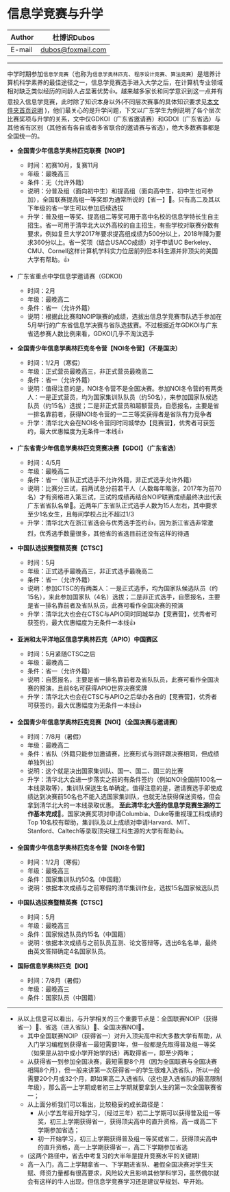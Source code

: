 信息学竞赛与升学
======

|Author|杜博识Dubos|
|---|---
|E-mail|dubos@foxmail.com

------
中学时期参加`信息学竞赛`（也称为`信息学奥林匹克`、`程序设计竞赛`、`算法竞赛`）是培养计算机科学素养的最佳途径之一，信息学竞赛选手进入大学之后，在计算机专业领域相对缺乏类似经历的同龄人占显著优势:thumbsup:。越来越多家长和同学意识到这一点并有意投入信息学竞赛，此时除了知识本身以外(不同层次赛事的具体知识要求见[本文件夹首页说明](https://github.com/Duboshi/OI) )，他们最关心的是升学问题，下文以广东学生为例说明了各个层次比赛奖项与升学的关系，文中仅GDKOI（广东省邀请赛）和GDOI（广东省选）与其他省有区别（其他省有各自或者多省联合的邀请赛与省选），绝大多数赛事都是全国统一的。  



* **全国青少年信息学奥林匹克联赛【NOIP】**  

	* 时间：初赛10月，复赛11月  
	* 年级：最晚高三  
	* 条件：无（允许外籍）  
	* 说明：分普及组（面向初中生）和提高组（面向高中生，初中生也可参加），全国联赛提高组一等奖即为通常所说的【省一】:triangular_flag_on_post:。只有高二及其以下年级的省一学生可以参加后续选拔  
	* 升学：普及组一等奖、提高组二等奖可用于高中名校的信息学特长生自主招生。省一可用于清华北大以外高校的自主招生，有些学校对联赛分数有要求，例如复旦大学2017年要求提高组成绩为500分以上，2018年降为要求360分以上。省一奖项（结合USACO成绩）对于申请UC Berkeley、CMU、Cornell这样计算机学科实力位居前列但本科生源并非顶尖的美国大学有帮助。:thumbsup:


* 广东省重点中学信息学邀请赛（GDKOI）  

	* 时间：2月  
	* 年级：最晚高二  
	* 条件：省一（允许外籍）  
	* 说明：根据此比赛和NOIP联赛的成绩，选拔出信息学竞赛市队选手参加在5月举行的广东省信息学决赛与省队选拔赛。不过根据近年GDKOI与广东省选参赛人数比例来看，GDKOI几乎不淘汰选手  

* **全国青少年信息学奥林匹克冬令营【NOI冬令营】（不是国决）**  

	* 时间：1/2月（寒假）  
	* 年级：正式营员最晚高三，非正式营员最晚高二  
	* 条件：省一（允许外籍）  
	* 说明：值得注意的是，NOI冬令营不是全国决赛。参加NOI冬令营的有两类人：一是正式营员，均为国家集训队队员（约50名），来参加国家队候选队员（约15名）选拔；二是非正式营员和超额营员，自愿报名，主要是省一排名靠前者，获得NOI冬令营的一二三等奖获得者是省队有力竞争者 
	* 升学：清华北大会在NOI冬令营同时同城举办【竞赛营】，优秀者可获签约，最大优惠幅度为无条件一本线:thumbsup:  

* **广东省青少年信息学奥林匹克竞赛决赛【GDOI】（广东省选）**

	* 时间：4/5月  
	* 年级：最晚高二  
	* 条件：省一（省队正式选手不允许外籍，非正式选手允许外籍）  
	* 说明：比赛分三试，前两试总分前若干人（人数每年略涨，2017年为前70名）才有资格进入第三试，三试的成绩再结合NOIP联赛成绩最终决出代表广东省省队名单:triangular_flag_on_post:。近两年广东省队正式选手人数为15人左右，其中要求至少1名女生，且每间学校占比不超过1/3  
	* 升学：清华北大在浙江省选会与优秀选手签约:thumbsup:，因为浙江省选非常激烈，优秀选手数量很多，其他省的省选目前还没有这样的待遇  

* **中国队选拔赛暨精英赛【CTSC】**  

	* 时间：5月  
	* 年级：正式选手最晚高三，非正式选手最晚高二  
	* 条件：省一（允许外籍）  
	* 说明：参加CTSC的有两类人：一是正式选手，均为国家队候选队员（约15名），来此参加国家队（4名）选拔；二是非正式选手，自愿报名，主要是省一排名靠前者及省队队员，此赛可看作全国决赛的预演
	* 升学：清华北大也会在CTSC与APIO同时同城举办【竞赛营】，优秀者可获签约，最大优惠幅度为无条件一本线:thumbsup:  

* **亚洲和太平洋地区信息学奥林匹克（APIO）中国赛区**  

	* 时间：5月紧随CTSC之后
	* 年级：最晚高二
	* 条件：省一（允许外籍）
	* 说明：自愿报名，主要是省一排名靠前者及省队队员，此赛可看作全国决赛的预演，且前6名可获得APIO世界决赛奖牌  
	* 升学：清华北大也会在CTSC与APIO之后举办各自的【竞赛营】，优秀者可获签约，最大优惠幅度为无条件一本线:thumbsup:  

* **全国青少年信息学奥林匹克竞赛【NOI】（全国决赛与邀请赛）**  

	* 时间：7/8月（暑假）
	* 年级：最晚高二
	* 条件：省队（外籍只能参加邀请赛，比赛形式与测评跟决赛相同，但成绩单独列出）
	* 说明：这个就是决出国家集训队、国一、国二、国三的比赛
	* 升学：清华北大会进一步落实之前的有条件签约（例如NOI全国前100名一本线录取等），集训队保送生名单确定。值得注意的是，邀请赛选手即使成绩达到决赛前50名也不能入选国家集训队，也就无法获得保送资格，但会拿到清华北大的一本线录取优惠。 **至此清华北大签约信息学竞赛生源的工作基本完成**:triangular_flag_on_post:。国家决赛奖项对申请Columbia、Duke等重视理工科成绩的Top 10名校有帮助，集训队及以上成绩对申请Harvard、MIT、Stanford、Caltech等录取顶尖理工科生源的大学有帮助:thumbsup:。

* **全国青少年信息学奥林匹克冬令营【NOI冬令营】**  

	* 时间：1/2月（寒假）
	* 年级：最晚高三
	* 条件：国家集训队约50名（中国籍）  
	* 说明：依据本次成绩与之前寒假的清华集训作业，选拔15名国家候选队员  

* **中国队选拔赛暨精英赛【CTSC】**

	* 时间：5月
	* 年级：最晚高三
	* 条件：国家候选队员约15名（中国籍）
	* 说明：依据本次成绩与之前队员互测、论文答辩等，选出6名名单，最终由英文答辩确定4名国家队员。

* **国际信息学奥林匹克【IOI】**

	* 时间：7/8月（暑假）
	* 年级：最晚高三
	* 条件：国家队员（中国籍）  
------

* 从以上信息可以看出，与升学相关的三个重要节点是：全国联赛NOIP（获得省一）:triangular_flag_on_post:、省选（进入省队）:triangular_flag_on_post:、全国决赛NOI:triangular_flag_on_post:。  
	* 其中全国联赛NOIP（获得省一）对升入顶尖高中和大多数大学有帮助，从入门学习编程到获得省一最短需要1年，但一般都是先取得普及组一等奖（如果是从初中或小学开始学的话）再取得省一，即至少两年；
	* 从获得省一到参加全国决赛，最短需要8个月（因为全国联赛与全国决赛相隔8个月），但一般来讲第一次获得省一的学生很难入选省队，所以一般需要20个月或32个月，即如果高二入选省队（这也是入选省队的最高限制年级），那么高一上学期或者初三上学期就要拿到人生的第一次全国联赛省一；
	* 从上面分析我们可以看出，比较稳妥的成长路径是：
		* 从小学五年级开始学习，（经过三年）初二上学期可以获得普及组一等奖，初三上学期获得省一，获得顶尖高中的直升资格，高一或高二下学期参加省选；
		* 初一开始学习，初三上学期获得普及组一等奖或省二，获得顶尖高中的直升资格，高一上学期获得省一，高二下学期参加省选
	* (这两个路径中，省去中考复习的大半年是提升竞赛水平的关键期)
	* 高一入门，高二上学期拿省一、下学期进省队、暑假全国决赛对学生天赋、师资力量都有很高要求，风险较大且影响其他学科学习，虽然偶尔就会有这样的牛人出现，但信息学竞赛学习还是建议早规划、早开始。
